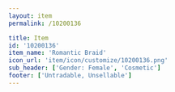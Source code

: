 ```yaml
---
layout: item
permalink: /10200136

title: Item
id: '10200136'
item_name: 'Romantic Braid'
icon_url: 'item/icon/customize/10200136.png'
sub_header: ['Gender: Female', 'Cosmetic']
footer: ['Untradable, Unsellable']
---
```

